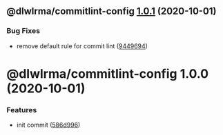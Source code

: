 ## @dlwlrma/commitlint-config [1.0.1](https://github.com/hanjeahwan/lint-formatter-config/compare/@dlwlrma/commitlint-config@1.0.0...@dlwlrma/commitlint-config@1.0.1) (2020-10-01)


### Bug Fixes

* remove default rule for commit lint ([9449694](https://github.com/hanjeahwan/lint-formatter-config/commit/94496944845fc13a97b512e5c0e28a8bf55e20fe))

# @dlwlrma/commitlint-config 1.0.0 (2020-10-01)


### Features

* init commit ([586d996](https://github.com/hanjeahwan/lint-formatter-config/commit/586d9969ea78bea1ecfbc3d39564c0d16448444d))
